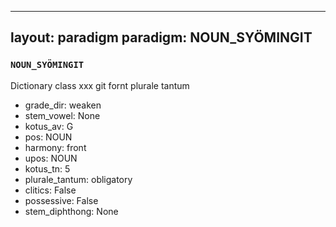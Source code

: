 
---
layout: paradigm
paradigm: NOUN_SYÖMINGIT
---
### ` NOUN_SYÖMINGIT `

Dictionary class xxx git fornt plurale tantum
* grade_dir: weaken
* stem_vowel: None
* kotus_av: G
* pos: NOUN
* harmony: front
* upos: NOUN
* kotus_tn: 5
* plurale_tantum: obligatory
* clitics: False
* possessive: False
* stem_diphthong: None
